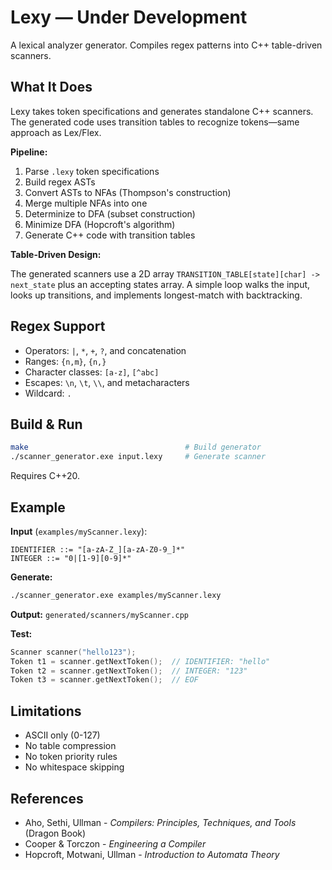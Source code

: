 # Lexy — Under Development

A lexical analyzer generator. Compiles regex patterns into C++ table-driven scanners.

## What It Does

Lexy takes token specifications and generates standalone C++ scanners. The generated code uses transition tables to recognize tokens—same approach as Lex/Flex.

**Pipeline:**
1. Parse `.lexy` token specifications
2. Build regex ASTs
3. Convert ASTs to NFAs (Thompson's construction)
4. Merge multiple NFAs into one
5. Determinize to DFA (subset construction)
6. Minimize DFA (Hopcroft's algorithm)
7. Generate C++ code with transition tables

**Table-Driven Design:**

The generated scanners use a 2D array `TRANSITION_TABLE[state][char] -> next_state` plus an accepting states array. A simple loop walks the input, looks up transitions, and implements longest-match with backtracking.

## Regex Support
- Operators: `|`, `*`, `+`, `?`, and concatenation
- Ranges: `{n,m}`, `{n,}`
- Character classes: `[a-z]`, `[^abc]`
- Escapes: `\n`, `\t`, `\\`, and metacharacters
- Wildcard: `.`

## Build & Run

```bash
make                                   # Build generator
./scanner_generator.exe input.lexy     # Generate scanner
```

Requires C++20.

## Example

**Input** (`examples/myScanner.lexy`):
```
IDENTIFIER ::= "[a-zA-Z_][a-zA-Z0-9_]*"
INTEGER ::= "0|[1-9][0-9]*"
```

**Generate:**
```bash
./scanner_generator.exe examples/myScanner.lexy
```

**Output:** `generated/scanners/myScanner.cpp`

**Test:**
```cpp
Scanner scanner("hello123");
Token t1 = scanner.getNextToken();  // IDENTIFIER: "hello"
Token t2 = scanner.getNextToken();  // INTEGER: "123"
Token t3 = scanner.getNextToken();  // EOF
```

## Limitations

- ASCII only (0-127)
- No table compression
- No token priority rules
- No whitespace skipping

## References

- Aho, Sethi, Ullman - *Compilers: Principles, Techniques, and Tools* (Dragon Book)
- Cooper & Torczon - *Engineering a Compiler*
- Hopcroft, Motwani, Ullman - *Introduction to Automata Theory*
